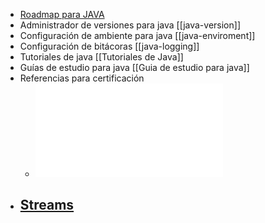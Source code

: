 - [Roadmap para JAVA](https://javarevisited.blogspot.com/2019/10/the-java-developer-roadmap.html#123)
- Administrador de versiones para java [[java-version]]
- Configuración de ambiente para java [[java-enviroment]]
- Configuración de bitácoras [[java-logging]]
- Tutoriales de java [[Tutoriales de Java]]
- Guías de estudio para java [[Guia de estudio para java]]
- Referencias para certificación
	- ![java6-certification-guide.pdf](../assets/java6-certification-guide_1647208784257_0.pdf)
- [Streams](https://reflectoring.io/comprehensive-guide-to-java-streams/)
	-
